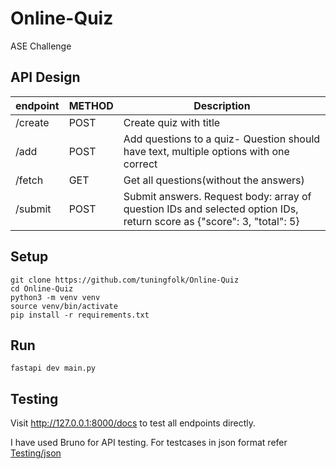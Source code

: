 # Online-Quiz
ASE Challenge
## API Design

|endpoint   |METHOD |Description                        |
|-----------|-------|-----------------------------------|
|/create    |POST   |Create quiz with title             |
|/add       |POST   |Add questions to a quiz- Question should have text, multiple options with one correct|
|/fetch     |GET    |Get all questions(without the answers) |
|/submit    |POST   |Submit answers. Request body: array of question IDs and selected option IDs, return score as {"score": 3, "total": 5}|

## Setup
```
git clone https://github.com/tuningfolk/Online-Quiz
cd Online-Quiz
python3 -m venv venv
source venv/bin/activate
pip install -r requirements.txt
```

## Run
```
fastapi dev main.py
```

## Testing
Visit http://127.0.0.1:8000/docs to test all endpoints directly.

I have used Bruno for API testing. For testcases in json format refer [Testing/json](Online-Quiz/tree/main/Testing/json)
